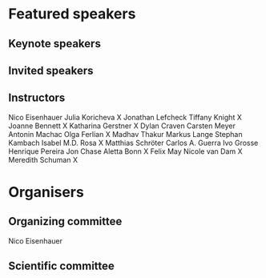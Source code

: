 # Featured speakers

## Keynote speakers


## Invited speakers


## Instructors

Nico Eisenhauer
Julia Koricheva X
Jonathan Lefcheck
Tiffany Knight  X
Joanne Bennett  X
Katharina Gerstner  X
Dylan Craven
Carsten  Meyer
Antonin Machac
Olga Ferlian  X
Madhav Thakur
Markus Lange
Stephan Kambach
Isabel M.D. Rosa  X
Matthias Schröter
Carlos A. Guerra
Ivo Grosse
Henrique Pereira
Jon Chase
Aletta Bonn X
Felix May
Nicole van Dam  X
Meredith Schuman  X

# Organisers


## Organizing committee

Nico Eisenhauer

## Scientific committee

